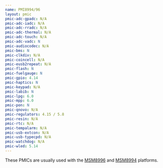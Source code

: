 ```yaml
---
name: PMI8994/96
layout: pmic
pmic-adc-gpadc: N/A
pmic-adc-iadc: N/A
pmic-adc-rradc: N/A
pmic-adc-thermal: N/A
pmic-adc-touch: N/A
pmic-adc-vadc: N
pmic-audiocodec: N/A
pmic-bms: N
pmic-clkdiv: N/A
pmic-coincell: N/A
pmic-eusb2repeat: N/A
pmic-flash: N
pmic-fuelgauge: N
pmic-gpio: 4.14
pmic-haptics: N
pmic-keypad: N/A
pmic-labib: N
pmic-lpg: 6.0
pmic-mpp: 6.0
pmic-pon: N
pmic-qnovo: N/A
pmic-regulators: 4.15 / 5.8
pmic-resin: N/A
pmic-rtc: N/A
pmic-tempalarm: N/A
pmic-usb-extcon: N/A
pmic-usb-typecpd: N/A
pmic-watchdog: N/A
pmic-wled: 5.14
---
```

These PMICs are usually used with the [MSM8996](../soc/msm8996) and [MSM8994](../soc/msm8994) platforms.
